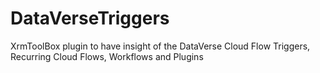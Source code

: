 # DataVerseTriggers
XrmToolBox plugin to have insight of the DataVerse Cloud Flow Triggers, Recurring Cloud Flows, Workflows and Plugins 

